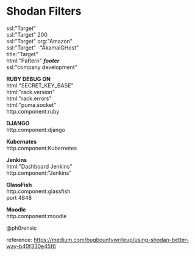 # Shodan Filters

ssl:"Target"  
ssl:"Target" 200  
ssl:"Target" org:"Amazon"  
ssl:"Target" -"AkamaiGHost"  
title:"Target"  
html:"Pattern" ***footer***  
ssl:"company development"  


**RUBY DEBUG ON**  
html:"SECRET_KEY_BASE"  
html:"rack.version"  
html:"rack.errors"  
html:"puma.socket"  
http.component:ruby  

**DJANGO**  
http.component:django  

**Kubernates**  
http.component:Kubernetes  

**Jenkins**  
html:"Dashboard Jenkins"  
http.component:"Jenkins"  

**GlassFish**  
http.component:glassfish  
port 4848  

**Moodle**  
http.component:moodle  
  
@ph0rensic  

reference: https://medium.com/bugbountywriteup/using-shodan-better-way-b40f330e45f6  
